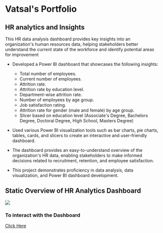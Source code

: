 # Vatsal's Portfolio


## HR analytics and Insights

This HR data analysis dashboard provides key insights into an organization's human resources data, helping stakeholders better understand the current state of the workforce and identify potential areas for improvement
- Developed a Power BI dashboard that showcases the following insights:
  - Total number of employees.
  - Current number of employees.
  - Attrition rate.
  - Attrition rate by education level.
  - Department-wise attrition rate.
  - Number of employees by age group.
  - Job satisfaction rating.
  - Attrition rate for gender (male and female) by age group.
  - Slicer based on education level (Associate's Degree, Bachelors Degree, Doctoral Degree, High School, Masters Degree)

- Used various Power BI visualization tools such as bar charts, pie charts, tables, cards, and slicers to create an interactive and user-friendly dashboard.
- The dashboard provides an easy-to-understand overview of the organization's HR data, enabling stakeholders to make informed decisions related to recruitment, retention, and employee satisfaction.
- This project demonstrates proficiency in data analysis, data visualization, and Power BI dashboard development.

## Static Overview of HR Analytics Dashboard
![](https://github.com/vatsalnehria/HR_analytics_project/blob/main/HR%20Analytics%20Dashboard.jpg)

### To interact with the Dashboard 
[Click Here](https://app.powerbi.com/view?r=eyJrIjoiODQ3OTQ0YjEtOTEzYi00OGY3LWE3MjYtMmU3OGMxNGM2Zjc0IiwidCI6ImY5MzM0ZjY3LTgwYjgtNDg5YS05ZDMyLTk5MmJiOTk2MzY3NSJ9)
